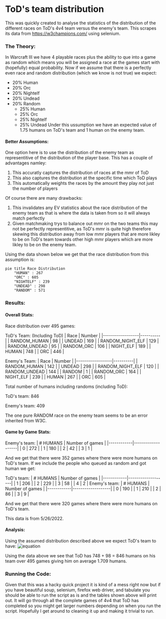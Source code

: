 
# ToD's team distribution

This was quickly created to analyse the statistics of the distribution of the different races on ToD's 4v4 team versus the enemy's team. This scrapes its data from https://w3champions.com/ using selenium.

### The Theory:

In Warcraft III we have 4 playable races plus the ability to que into a game as random which means you will be assigned a race at the games start with (hopefully) equal probability. Now if we assume that there is a perfectly even race and random distribution (which we know is not true) we expect:
- 20% Human
- 20% Orc
- 20% Nightelf
- 20% Undead
- 20% Random
  - 25% Human
  - 25% Orc
  - 25% Nightelf
  - 25% Undead 
Under this ussumption we have an expected value of 1.75 humans on ToD's team and 1 human on the enemy team.

#### Better Assumptions:
One option here is to use the distribution of the enemy team as representitive of the distribution of the player base. This has a couple of advantages namley:
1. This accuratly captures the distribution of races at the mmr of ToD
2. This also captures the distribution at the specific time which ToD plays
3. This automatically weights the races by the amount they play not just the number of players

Of course there are many drawbacks:
1. This invalidates any EV statistics about the race distribution of the enemy team as that is where the data is taken from so it will always match perfectly
2. Given matchmaking trys to balance out mmr on the two teams this may not be perfectly representitive, as ToD's mmr is quite high therefore skewing this distribution away from low mmr players that are more likley to be on ToD's team towards other high mmr players which are more likley to be on the enemy team.

Using the data shown below we get that the race distribution from this assumption is:
```mermaid
pie title Race Distribution
    "HUMAN" : 267
    "ORC" : 605
    "NIGHTELF" : 239
    "UNDEAD" : 298
    "RANDOM" : 571
```

### Results:

#### Overall Stats:

Race distribution over 495 games:

ToD's Team: (Including ToD)
| Race             |   Number |
|------------------|----------|
| RANDOM_HUMAN     |       98 |
| UNDEAD           |      169 |
| RANDOM_NIGHT_ELF |      129 |
| RANDOM_UNDEAD    |       95 |
| RANDOM_ORC       |      106 |
| NIGHT_ELF        |      189 |
| HUMAN            |      748 |
| ORC              |      446 |

Enemy's Team:
| Race             |   Number |
|------------------|----------|
| RANDOM_HUMAN     |      142 |
| UNDEAD           |      298 |
| RANDOM_NIGHT_ELF |      120 |
| RANDOM_UNDEAD    |      144 |
| RANDOM           |        1 |
| RANDOM_ORC       |      164 |
| NIGHT_ELF        |      239 |
| HUMAN            |      267 |
| ORC              |      605 |

Total number of humans including randoms (including ToD):

ToD's team: 846

Enemy's team: 409

The one pure RANDOM race on the enemy team seems to be an error inherited from W3C.

#### Game by Game Stats:

Enemy's team:
|   # HUMANS |   Number of games |
|------------|-------------------|
|          0 |               272 |
|          1 |               180 |
|          2 |                42 |
|          3 |                 1 |

And we get that there were 352 games where there were more humans on ToD's team.
If we include the people who queued as random and got human we get:

ToD's team:
|   # HUMANS |   Number of games |
|------------|-------------------|
|          1 |               206 |
|          2 |               229 |
|          3 |                58 |
|          4 |                 2 |
Enemy's team:
|   # HUMANS |   Number of games |
|------------|-------------------|
|          0 |               190 |
|          1 |               210 |
|          2 |                86 |
|          3 |                 9 |

And we get that there were 320 games where there were more humans on ToD's team.

This data is from 5/26/2022.

#### Analysis:

Using the assumed distribution described above we expect ToD's team to have:
![equation](https://latex.codecogs.com/svg.image?\begin{align*}EV[HUMAN]&space;&=&space;1&space;(ToD)&space;&plus;&space;3\cdot&space;%HUMAN&space;&plus;&space;\frac{1}{4}\cdot&space;3&space;\cdot&space;%RANDOM\\&=&space;1&space;(ToD)&space;&plus;&space;3\cdot&space;.13&space;&plus;&space;\frac{1}{4}\cdot&space;3&space;\cdot&space;.29\\&=&space;1.6075\end{align*})

Using the data above we see that ToD has 748 + 98 = 846 humans on his team over 495 games giving him on average 1.709 humans.

### Running the Code:

Given that this was a hacky quick project it is kind of a mess right now but if you have beautiful soup, selenium, firefox web driver, and tabulate you should be able to run the script as is and the tables shown above will print out. It will go through all the complete games of 4v4 that ToD has completed so you might get larger numbers depending on when you run the script. Hopefully I get around to cleaning it up and making it trivial to run.
